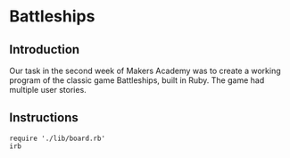 Battleships
===========
Introduction
------------
Our task in the second week of Makers Academy was to create a working program of the classic game Battleships, built in Ruby. The game had multiple user stories.

Instructions
------------
```
require './lib/board.rb'
irb
```
